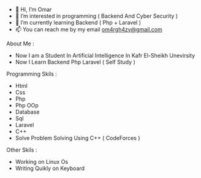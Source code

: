 - 👋 Hi, I’m Omar
- 👀 I’m interested in programming ( Backend And Cyber Security )
- 🌱 I’m currently learning Backend ( Php + Laravel )
- 📫 You can reach me by my email om4rgh4zy@gmail.com

About Me :

  - Now I am a Student In Artificial Intelligence In Kafr El-Sheikh Unevirsity
  - Now I Learn Backend Php Laravel ( Self Study )

Programming Skils : 

  - Html
  - Css
  - Php
  - Php OOp
  - Database
  - Sql
  - Laravel
  - C++
  - Solve Problem Solving Using C++ ( CodeForces )

Other Skils :

  - Working on Linux Os
  - Writing Quikly on Keyboard

<!---
P-A-NN-D-A/P-A-NN-D-A is a ✨ special ✨ repository because its `README.md` (this file) appears on your GitHub profile.
You can click the Preview link to take a look at your changes.
--->
